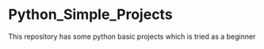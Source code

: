 # Python_Simple_Projects
This repository has some python basic projects which is tried as a beginner
